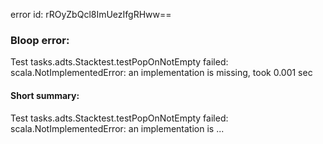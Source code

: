 error id: rROyZbQcl8ImUezIfgRHww==
### Bloop error:

Test tasks.adts.Stacktest.testPopOnNotEmpty failed: scala.NotImplementedError: an implementation is missing, took 0.001 sec
#### Short summary: 

Test tasks.adts.Stacktest.testPopOnNotEmpty failed: scala.NotImplementedError: an implementation is ...